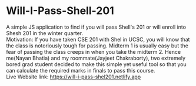 # Will-I-Pass-Shell-201
A simple JS application to find if you will pass Shell's 201 or will enroll into Shesh 201 in the winter quarter.  
Motivation: If you have taken CSE 201 with Shel in UCSC, you will know that the class is notoriously tough for passing. Midterm 1 is usually easy but the fear of passing the class creeps in when you take the midterm 2. Hence me(Nayan Bhatia) and my roommate(Jayjeet Chakraborty), two extremely bored grad student decided to make this simple yet useful tool so that you can calculate the required marks in finals to pass this course.  
Live Website link: https://will-i-pass-shel201.netlify.app
